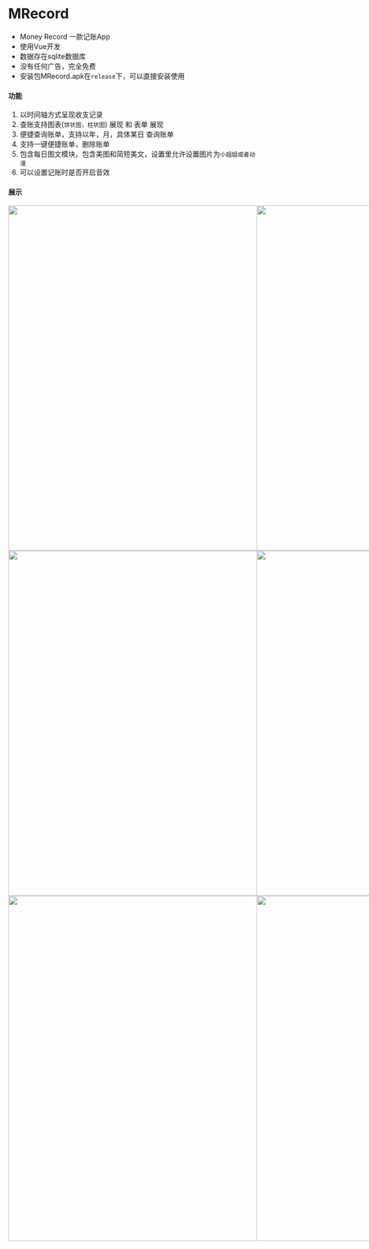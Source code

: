 # MRecord
* Money Record 一款记账App
* 使用Vue开发
* 数据存在sqlite数据库
* 没有任何广告，完全免费
* 安装包MRecord.apk在`release`下，可以直接安装使用

#### 功能

1. 以时间轴方式呈现收支记录
2. 查账支持图表(`饼状图，柱状图`) 展现 和 表单 展现
3. 便捷查询账单，支持以年，月，具体某日 查询账单
4. 支持一键便捷账单，删除账单
5. 包含每日图文模块，包含美图和简短美文，设置里允许设置图片为`小姐姐或者动漫`
6. 可以设置记账时是否开启音效

#### 展示

<div style="display:flex">
  <img src="http://ww1.sinaimg.cn/large/006kFCeSgy1gckrferuotj30u01qgdpx.jpg" height="700" style="flex:1"/>
  <img src="http://ww1.sinaimg.cn/large/006kFCeSgy1gckrfj70hoj30u01qgjzg.jpg" height="700" style="flex:1"/>
</div>
<div style="display:flex">
    <img src="http://ww1.sinaimg.cn/large/006kFCeSgy1gckrfhbjmfj30u01qgwmi.jpg" height="700" style="flex:1"/>
    <img src="http://ww1.sinaimg.cn/large/006kFCeSgy1gckrfitjt5j30u01qgwjq.jpg" height="700" style="flex:1"/>
</div>
<div style="display:flex">
  <img src="http://ww1.sinaimg.cn/large/006kFCeSgy1gckrflneyqj30u01qgx0p.jpg" height="700" style="flex:1"/>
  <img src="http://ww1.sinaimg.cn/large/006kFCeSgy1gckrfgc59nj30u01qgq6x.jpg" height="700" style="flex:1"/>
</div>
